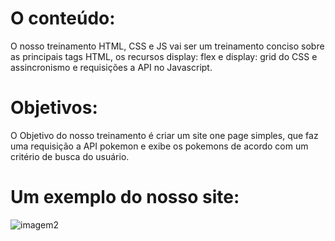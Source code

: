 # O conteúdo:

O nosso treinamento HTML, CSS e JS vai ser um treinamento conciso sobre as principais tags HTML, os recursos display: flex e display: grid do CSS e assincronismo e
requisições a API no Javascript.

# Objetivos:

O Objetivo do nosso treinamento é criar um site one page simples, que faz uma requisição a API pokemon e exibe os pokemons de acordo com um critério de busca do
usuário.

# Um exemplo do nosso site:

![imagem2](https://user-images.githubusercontent.com/39773960/218000248-e210d3ce-1350-448e-b765-0b00c9689fef.png)
